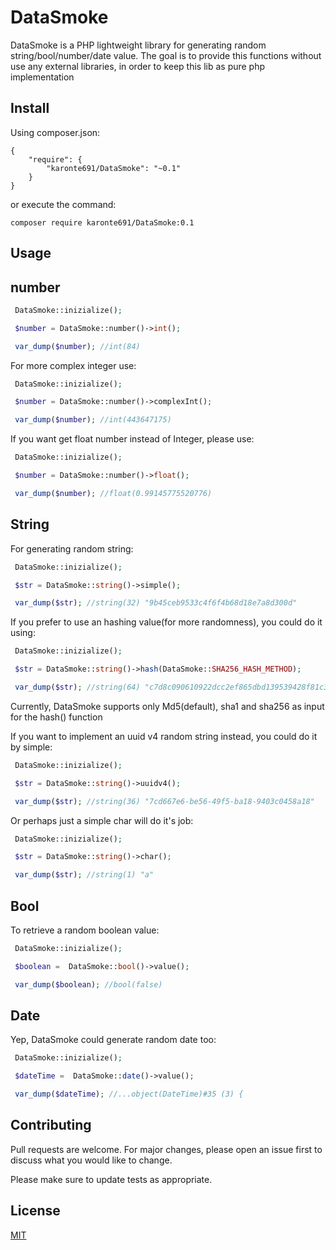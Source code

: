 # DataSmoke

DataSmoke is a PHP lightweight library for generating random string/bool/number/date value. The goal is to provide this
functions without use any external libraries, in order to keep this lib as pure php implementation


Install
-----

Using composer.json: 
```
{
    "require": {
        "karonte691/DataSmoke": "~0.1"
    }
}
```

or execute the command: 

```
composer require karonte691/DataSmoke:0.1
```

## Usage

## number
```php
 DataSmoke::inizialize();

 $number = DataSmoke::number()->int();

 var_dump($number); //int(84)
```

For more complex integer use:

```php
 DataSmoke::inizialize();

 $number = DataSmoke::number()->complexInt();

 var_dump($number); //int(443647175)
```

If you want get float number instead of Integer, please use:

```php
 DataSmoke::inizialize();

 $number = DataSmoke::number()->float();

 var_dump($number); //float(0.99145775520776)
```


## String

For generating random string:
```php
 DataSmoke::inizialize();

 $str = DataSmoke::string()->simple();

 var_dump($str); //string(32) "9b45ceb9533c4f6f4b68d18e7a8d300d"
```

If you prefer to use an hashing value(for more randomness), you could do it using:
```php
 DataSmoke::inizialize();

 $str = DataSmoke::string()->hash(DataSmoke::SHA256_HASH_METHOD);

 var_dump($str); //string(64) "c7d8c090610922dcc2ef865dbd139539428f81c3a20136fc9788f7d3049e8943"
```

Currently, DataSmoke supports only Md5(default), sha1 and sha256 as input for the hash() function

If you want to implement an uuid v4 random string instead, you could do it by simple:
```php
 DataSmoke::inizialize();

 $str = DataSmoke::string()->uuidv4();

 var_dump($str); //string(36) "7cd667e6-be56-49f5-ba18-9403c0458a18"
```

Or perhaps just a simple char will do it's job:
```php
 DataSmoke::inizialize();

 $str = DataSmoke::string()->char();

 var_dump($str); //string(1) "a"
```

## Bool

To retrieve a random boolean value:

```php
 DataSmoke::inizialize();

 $boolean =  DataSmoke::bool()->value();

 var_dump($boolean); //bool(false)
```

## Date

Yep, DataSmoke could generate random date too:

```php
 DataSmoke::inizialize();

 $dateTime =  DataSmoke::date()->value();

 var_dump($dateTime); //...object(DateTime)#35 (3) {
```

## Contributing
Pull requests are welcome. For major changes, please open an issue first to discuss what you would like to change.

Please make sure to update tests as appropriate.

## License
[MIT](https://choosealicense.com/licenses/mit/)
